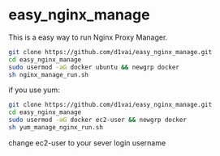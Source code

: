 # easy_nginx_manage

This is a easy way to run Nginx Proxy Manager.

```bash
git clone https://github.com/d1vai/easy_nginx_manage.git
cd easy_nginx_manage
sudo usermod -aG docker ubuntu && newgrp docker
sh nginx_manage_run.sh
```

if you use yum:
```bash
git clone https://github.com/d1vai/easy_nginx_manage.git
cd easy_nginx_manage
sudo usermod -aG docker ec2-user && newgrp docker
sh yum_manage_nginx_run.sh
```

change ec2-user to your sever login username
